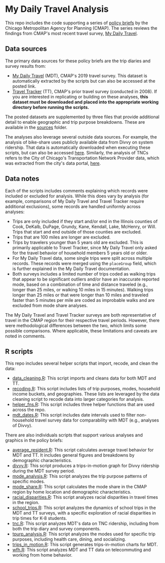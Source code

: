 # My Daily Travel Analysis
 
This repo includes the code supporting a series of [policy briefs](https://www.cmap.illinois.gov/data/transportation/travel-survey/my-daily-travel) by the Chicago Metropolitan Agency for Planning (CMAP). The series reviews the findings from CMAP's most recent travel survey, [My Daily Travel](https://www.cmap.illinois.gov/data/transportation/travel-survey).

## Data sources

The primary data sources for these policy briefs are the trip diaries and survey results from:
- [My Daily Travel](https://datahub.cmap.illinois.gov/dataset/mydailytravel-2018-2019-public) (MDT), CMAP's 2019 travel survey. This dataset is automatically extracted by the scripts but can also be accessed at the posted link.
- [Travel Tracker](https://datahub.cmap.illinois.gov/dataset/traveltracker0708/resource/092af96e-9c7a-4182-a1e1-ecff588a9de0?inner_span=True) (TT), CMAP's prior travel survey (conducted in 2008). If you are interested in replicating or building on these analyses, **this dataset must be downloaded and placed into the appropriate working directory before running the scripts.**

The posted datasets are supplemented by three files that provide additional detail to enable geographic and trip purpose breakdowns. These are available in the [sources](/source) folder.

The analyses also leverage several outside data sources. For example, the analysis of bike-share uses publicly available data from Divvy on system ridership. That data is automatically downloaded when executing these scripts, but can also be accessed [here](https://www.divvybikes.com/system-data). Similarly, the analysis of TNCs refers to the City of Chicago's Transportation Network Provider data, which was extracted from the city's data portal, [here](https://data.cityofchicago.org/Transportation/Transportation-Network-Providers-Trips/m6dm-c72p/data).

## Data notes

Each of the scripts includes comments explaining which records were included or excluded for analysis. While this does vary by analysis (for example, comparisons of My Daily Travel and Travel Tracker require additional exclusions), some records are handled uniformly across analyses:
- Trips are only included if they start and/or end in the Illinois counties of Cook, DeKalb, DuPage, Grundy, Kane, Kendall, Lake, McHenry, or Will. Trips that start and end outside of those counties are excluded.
- Trips that are 100 miles are longer are excluded.
- Trips by travelers younger than 5 years old are excluded. This is primarily applicable to Travel Tracker, since My Daily Travel only asked for the travel behavior of household members 5 years old or older.
- For My Daily Travel data, some single trips were split across multiple records. These records were merged using the `placeGroup` field, which is further explained in the My Daily Travel documentation.
- Both surveys includes a limited number of trips coded as walking trips that appear to be significant outliers and/or have an inaccurate reported mode, based on a combination of time and distance traveled (e.g., longer than 25 miles, or walking 10 miles in 15 minutes). Walking trips longer than 25 miles or that were longer than 10 miles and traveled faster than 5 minutes per mile are coded as improbable walks and are excluded from mode share analyses.

The My Daily Travel and Travel Tracker surveys are both representative of travel in the CMAP region for their respective travel periods. However, there were methodological differences between the two, which limits some possible comparisons. Where applicable, these limitations and caveats are noted in comments.

## R scripts

This repo includes several helper scripts that import, recode, and clean the data:
- [data_cleaning.R](/R/data_cleaning.R): This script imports and cleans data for both MDT and TT.
- [recoding.R](/R/recoding.R): This script includes lists of trip purposes, modes, household income buckets, and geographies. These lists are leveraged by the data cleaning script to recode data into larger categories for analysis.
- [helper_fns.R](/R/helper_fns.R): This script includes three helper functions that are used across the repo.
- [mdt_dates.R](/R/mdt_dates.R): This script includes date intervals used to filter non-household travel survey data for comparability with MDT (e.g., analyses of Divvy).

There are also individuals scripts that support various analyses and graphics in the policy briefs:
- [average_resident.R](/R/average_resident.R): This script calculates average travel behavior for MDT and TT. It includes general figures and breakdowns by demographic characteristics.
- [divvy.R](/R/divvy.R): This script produces a trips-in-motion graph for Divvy ridership during the MDT survey period.
- [mode_analysis.R](/R/tpurps_of_modes.R): This script analyzes the trip purpose patterns of specific modes.
- [mode_share.R](/R/mode_share.R): This script calculates the mode share in the CMAP region by home location and demographic characteristics.
- [racial_disparities.R](/R/racial_disparities.R): This script analyzes racial disparities in travel times in the region.
- [school_trips.R](/R/school_trips.R): This script analyzes the dynamics of school trips in the MDT and TT surveys, with a specific exploration of racial disparities in trip times for K-8 students.
- [tnc.R](/R/tnc.R): This script analyzes MDT's data on TNC ridership, including from both the trip diary and survey components.
- [tpurp_analysis.R](/R/modes_of_tpurps.R): This script analyzes the modes used for specific trip purposes, including health care, dining, and socializing.
- [trips_in_motion.R](/R/trips_in_motion.R): This script generates trips-in-motion charts for MDT.
- [wfh.R](/R/wfh.R): This script analyzes MDT and TT data on telecommuting and working from home behavior.
